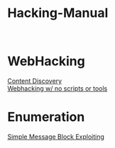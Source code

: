 # Hacking-Manual
<br>

# WebHacking
<a href="https://github.com/brentgarren/Content-Discovery/tree/main">Content Discovery</a><br>
<a href="https://github.com/brentgarren/WebHacking/blob/main/README.md">Webhacking w/ no scripts or tools</a>

# Enumeration
<a href="https://github.com/brentgarren/Enumerating-SMB">Simple Message Block Exploiting</a>
